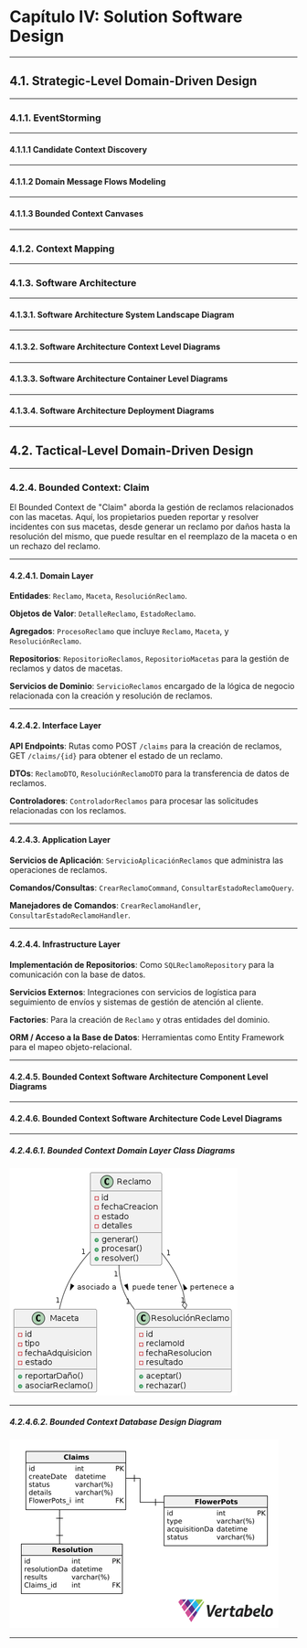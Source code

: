 # Capítulo IV: Solution Software Design
---
## 4.1. Strategic-Level Domain-Driven Design
---
### 4.1.1. EventStorming
---
#### 4.1.1.1 Candidate Context Discovery
---
#### 4.1.1.2 Domain Message Flows Modeling
---
#### 4.1.1.3 Bounded Context Canvases
---
### 4.1.2. Context Mapping
---
### 4.1.3. Software Architecture
---
#### 4.1.3.1. Software Architecture System Landscape Diagram
---
#### 4.1.3.2. Software Architecture Context Level Diagrams
---
#### 4.1.3.3. Software Architecture Container Level Diagrams
---
#### 4.1.3.4. Software Architecture Deployment Diagrams
---
## 4.2. Tactical-Level Domain-Driven Design
---
### 4.2.4. Bounded Context: Claim
El Bounded Context de "Claim" aborda la gestión de reclamos relacionados con las macetas. Aquí, los propietarios pueden reportar y resolver incidentes con sus macetas, desde generar un reclamo por daños hasta la resolución del mismo, que puede resultar en el reemplazo de la maceta o en un rechazo del reclamo.

---
#### 4.2.4.1. Domain Layer
**Entidades**: `Reclamo`, `Maceta`, `ResoluciónReclamo`.

**Objetos de Valor**: `DetalleReclamo`, `EstadoReclamo`.

**Agregados**: `ProcesoReclamo` que incluye `Reclamo`, `Maceta`, y `ResoluciónReclamo`.

**Repositorios**: `RepositorioReclamos`, `RepositorioMacetas` para la gestión de reclamos y datos de macetas.

**Servicios de Dominio**: `ServicioReclamos` encargado de la lógica de negocio relacionada con la creación y resolución de reclamos.

---
#### 4.2.4.2. Interface Layer
**API Endpoints**: Rutas como POST `/claims` para la creación de reclamos, GET `/claims/{id}` para obtener el estado de un reclamo.

**DTOs**: `ReclamoDTO`, `ResoluciónReclamoDTO` para la transferencia de datos de reclamos.

**Controladores**: `ControladorReclamos` para procesar las solicitudes relacionadas con los reclamos.

---
#### 4.2.4.3. Application Layer
**Servicios de Aplicación**: `ServicioAplicaciónReclamos` que administra las operaciones de reclamos.

**Comandos/Consultas**: `CrearReclamoCommand`, `ConsultarEstadoReclamoQuery`.

**Manejadores de Comandos**: `CrearReclamoHandler`, `ConsultarEstadoReclamoHandler`.

---
#### 4.2.4.4. Infrastructure Layer
**Implementación de Repositorios**: Como `SQLReclamoRepository` para la comunicación con la base de datos.

**Servicios Externos**: Integraciones con servicios de logística para seguimiento de envíos y sistemas de gestión de atención al cliente.

**Factories**: Para la creación de `Reclamo` y otras entidades del dominio.

**ORM / Acceso a la Base de Datos**: Herramientas como Entity Framework para el mapeo objeto-relacional.

---
#### 4.2.4.5. Bounded Context Software Architecture Component Level Diagrams
---
#### 4.2.4.6. Bounded Context Software Architecture Code Level Diagrams
---
##### 4.2.4.6.1. Bounded Context Domain Layer Class Diagrams

![Database Design Diagram](assets/class4.png)

---
##### 4.2.4.6.2. Bounded Context Database Design Diagram
![Database Design Diagram](assets/database4.png)


---